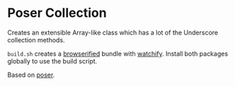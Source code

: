 # Poser Collection

Creates an extensible Array-like class which has a lot of the Underscore collection methods.

`build.sh` creates a [browserified](http://browserify.org/) bundle with [watchify](https://github.com/substack/watchify). Install both packages globally to use the build script.

Based on [poser](https://github.com/bevacqua/poser/).